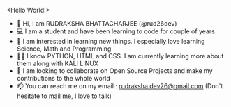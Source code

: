 <Hello World!>
- 👋 Hi, I am RUDRAKSHA BHATTACHARJEE (@rud26dev)
- 💻 I am a student and have been learning to code for couple of years
- 🚀 I am interested in learning new things. I especially love learning Science, Math and Programming
- 👨‍💻 I know PYTHON, HTML and CSS. I am currently learning more about them along with KALI LINUX 
- 💞️ I am looking to collaborate on Open Source Projects and make my contributions to the whole world
- 📫 You can reach me on my email : rudraksha.dev26@gmail.com (Don't hesitate to mail me, I love to talk)
